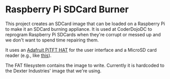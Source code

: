 # Raspberry Pi SDCard Burner

This project creates an SDCard image that can be loaded on a Raspberry Pi
to make it an SDCard burning appliance. It is used at CoderDojoDC to reprogram
Raspberry Pi SDCards when they're corrupt or messed up and we don't want to
spend time repairing them.

It uses an [Adafruit PiTFT HAT](https://www.adafruit.com/products/2315) for
the user interface and a MicroSD card reader (e.g., like [this](https://www.monoprice.com/product?p_id=10068)).

The FAT filesystem contains the image to write. Currently it is hardcoded
to the Dexter Industries' image that we're using.

